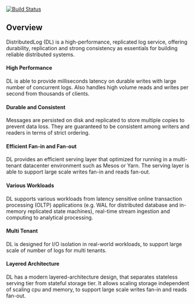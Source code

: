 [![Build Status](https://travis-ci.org/twitter/distributedlog.svg?branch=master)](https://travis-ci.org/twitter/distributedlog)

## Overview

DistributedLog (DL) is a high-performance, replicated log service, offering durability, replication and strong consistency
as essentials for building reliable distributed systems.

#### High Performance

DL is able to provide milliseconds latency on durable writes with large number of concurrent logs.
Also handles high volume reads and writes per second from thousands of clients.

#### Durable and Consistent

Messages are persisted on disk and replicated to store multiple copies to prevent data loss.
They are guaranteed to be consistent among writers and readers in terms of strict ordering.

#### Efficient Fan-in and Fan-out

DL provides an efficient serving layer that optimized for running in a multi-tenant datacenter
environment such as Mesos or Yarn. The serving layer is able to support large scale writes fan-in
and reads fan-out.

#### Various Workloads

DL supports various workloads from latency sensitive online transaction processing (OLTP) applications
(e.g. WAL for distributed database and in-memory replicated state machines), real-time stream ingestion
and computing to analytical processing.

#### Multi Tenant

DL is designed for I/O isolation in real-world workloads, to support large scale of number of logs for multi
tenants.

#### Layered Architecture

DL has a modern layered-architecture design, that separates stateless serving tier from stateful storage tier.
It allows scaling storage independent of scaling cpu and memory, to support large scale writes fan-in and
reads fan-out.
